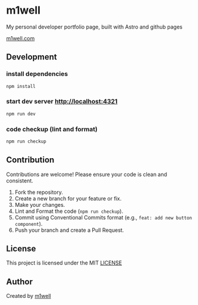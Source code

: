 # m1well

My personal developer portfolio page, built with Astro and github pages

[m1well.com](http://m1well.com)

## Development

### install dependencies

```bash
npm install
```

### start dev server [http://localhost:4321](http://localhost:4321)

```bash
npm run dev
```

### code checkup (lint and format)

```bash
npm run checkup
```

## Contribution

Contributions are welcome! Please ensure your code is clean and consistent.

1. Fork the repository.
2. Create a new branch for your feature or fix.
3. Make your changes.
4. Lint and Format the code (`npm run checkup`).
5. Commit using Conventional Commits format (e.g.,
   `feat: add new button component`).
6. Push your branch and create a Pull Request.

## License

This project is licensed under the MIT [LICENSE](LICENSE)

## Author

Created by [m1well](https://m1well.com)
